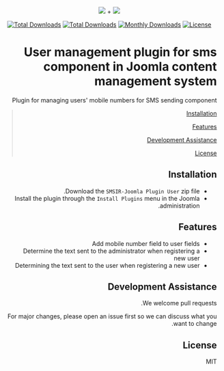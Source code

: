 <p align="center">
<img src="https://user-images.githubusercontent.com/3329008/111814382-a31bc700-88ef-11eb-94e2-41dd10c0d2b1.png" /> + 
<img src="https://user-images.githubusercontent.com/3329008/113660582-af5a9f00-96b9-11eb-83c0-db18736c3ace.png" />
</p>
<p align="center">
  <a href="https://packagist.org/packages/pejmankheyri/smsir-joomla-plugin-user"><img src="https://poser.pugx.org/pejmankheyri/smsir-joomla-plugin-user/v/stable" alt="Total Downloads"></a>
<a href="https://packagist.org/packages/pejmankheyri/smsir-joomla-plugin-user"><img src="https://img.shields.io/packagist/dt/pejmankheyri/smsir-joomla-plugin-user" alt="Total Downloads"></a>
  <a href="https://packagist.org/packages/pejmankheyri/smsir-joomla-plugin-user"><img src="https://poser.pugx.org/pejmankheyri/smsir-joomla-plugin-user/d/monthly" alt="Monthly Downloads"></a>
<a href="https://packagist.org/packages/pejmankheyri/smsir-joomla-plugin-user"><img src="https://img.shields.io/github/license/pejmankheyri/smsir-joomlapluginuser" alt="License"></a>
</p>
<div dir="rtl">

# User management plugin for sms component in Joomla content management system

 Plugin for managing users' mobile numbers for SMS sending component


> [Installation](https://github.com/pejmankheyri/SMSIR-JoomlaPluginUser]#%D9%86%D8%B5%D8%A8)
> 
> [Features](https://github.com/pejmankheyri/SMSIR-JoomlaPluginUser]#%D8%A7%D9%85%DA%A9%D8%A7%D9%86%D8%A7%D8%AA)
> 
> [Development Assistance](https://github.com/pejmankheyri/SMSIR-JoomlaPluginUser]#%DA%A9%D9%85%DA%A9-%D8%A8%D9%87-%D8%AA%D9%88%D8%B3%D8%B9%D9%87)
> 
> [License](https://github.com/pejmankheyri/SMSIR-JoomlaPluginUser]#%D9%84%D8%A7%DB%8C%D8%B3%D9%86%D8%B3)

## Installation

* Download the `SMSIR-Joomla Plugin User` zip file.
* Install the plugin through the `Install Plugins` menu in the Joomla administration.

## Features

* Add mobile number field to user fields
* Determine the text sent to the administrator when registering a new user
* Determining the text sent to the user when registering a new user

## Development Assistance

We welcome pull requests.

For major changes, please open an issue first so we can discuss what you want to change.

## License

MIT

</div>
